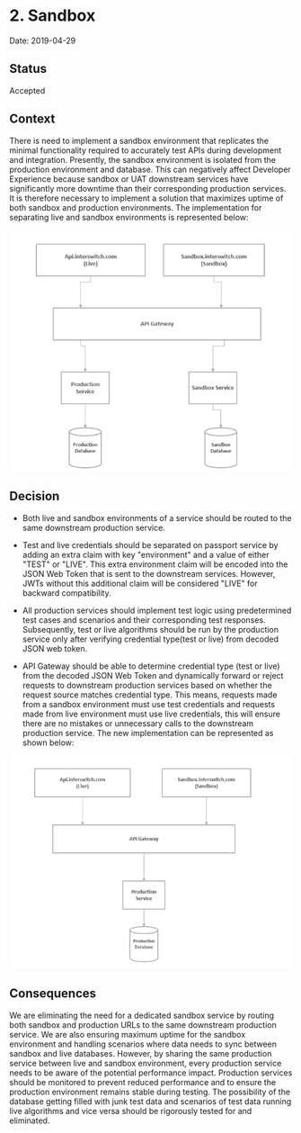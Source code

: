 # 2. Sandbox

Date: 2019-04-29

## Status

Accepted

## Context
There is need to implement a sandbox environment that replicates the minimal functionality required to accurately test APIs during development and integration.
Presently, the sandbox environment is isolated from the production environment and database. This can negatively affect Developer Experience because sandbox or
UAT downstream services have significantly more downtime than their corresponding production services.
It is therefore necessary to implement a solution that maximizes uptime of both sandbox and production environments.
The implementation for separating live and sandbox environments is represented below:

![alternativetext](assets/Drawing2.png)


## Decision
- Both live and sandbox environments of a service should be routed to the same downstream production service.

- Test and live credentials should be separated on passport service by adding an extra claim with key "environment" and a value of either "TEST" or "LIVE".
This extra environment claim will be encoded into the JSON Web Token that is sent to the downstream services.
However, JWTs without this additional claim will be considered "LIVE" for backward compatibility.

- All production services should implement test logic using predetermined test cases and scenarios and their corresponding test responses. Subsequently, test or live algorithms
should be run by the production service only after verifying credential  type(test or live) from decoded JSON web token.

- API Gateway should be able to determine credential type (test or live) from the decoded JSON Web Token and dynamically forward or reject requests to downstream production services based on whether the request source matches credential type. This means,
requests made from a sandbox environment must use test credentials and requests made from live environment must use live credentials, this will ensure there are no
mistakes or unnecessary calls to the downstream production service. The new implementation can be represented as shown below:

![alternativetext](assets/Drawing1.png)


## Consequences
We are eliminating the need for a dedicated sandbox service by routing both sandbox and production URLs to the same downstream production service.
We are also ensuring maximum uptime for the sandbox environment and handling scenarios where data needs to sync between sandbox and live databases.
However, by sharing the same production service between live and sandbox environment, every production service needs to be aware of the potential performance impact.
Production services should be monitored to prevent reduced performance and to ensure the production environment remains
 stable during testing. The possibility of the database getting filled with junk test data and scenarios of test data running live algorithms and vice versa should be rigorously tested for and eliminated.

